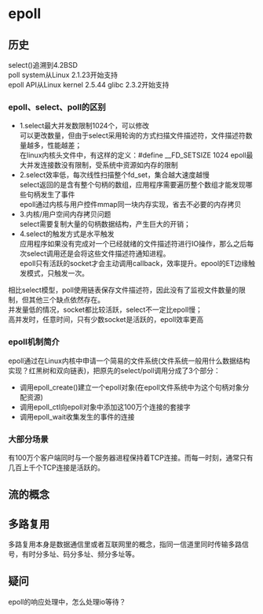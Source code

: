 # epoll

## 历史
select()追溯到4.2BSD  
poll system从Linux 2.1.23开始支持  
epoll API从Linux kernel 2.5.44 glibc 2.3.2开始支持  
### epoll、select、poll的区别
+ 1.select最大并发数限制1024个，可以修改  
可以更改数量，但由于select采用轮询的方式扫描文件描述符，文件描述符数量越多，性能越差；  
在linux内核头文件中，有这样的定义：#define __FD_SETSIZE    1024
epoll最大并发连接数没有限制，受系统中资源如内存的限制
+ 2.select效率低，每次线性扫描整个fd_set，集合越大速度越慢  
select返回的是含有整个句柄的数组，应用程序需要遍历整个数组才能发现哪些句柄发生了事件  
epoll通过内核与用户控件mmap同一块内存实现，省去不必要的内存拷贝
+ 3.内核/用户空间内存拷贝问题  
select需要复制大量的句柄数据结构，产生巨大的开销；
+ 4.select的触发方式是水平触发  
应用程序如果没有完成对一个已经就绪的文件描述符进行IO操作，那么之后每次select调用还是会将这些文件描述符通知进程。  
epoll只有活跃的socket才会主动调用callback，效率提升。epool的ET边缘触发模式，只触发一次。

相比select模型，poll使用链表保存文件描述符，因此没有了监视文件数量的限制，但其他三个缺点依然存在。  
并发量低的情况，socket都比较活跃，select不一定比epoll慢；  
高并发时，任意时间，只有少数socket是活跃的，epoll效率更高  
### epoll机制简介
epoll通过在Linux内核中申请一个简易的文件系统(文件系统一般用什么数据结构实现？红黑树和双向链表)，把原先的select/poll调用分成了3个部分：
+ 调用epoll_create()建立一个epoll对象(在epoll文件系统中为这个句柄对象分配资源)
+ 调用epoll_ctl向epoll对象中添加这100万个连接的套接字
+ 调用epoll_wait收集发生的事件的连接

### 大部分场景
有100万个客户端同时与一个服务器进程保持着TCP连接。而每一时刻，通常只有几百上千个TCP连接是活跃的。

## 流的概念

## 多路复用
多路复用本身是数据通信里或者互联网里的概念，指同一信道里同时传输多路信号，有时分多址、码分多址、频分多址等。  
    

## 疑问
epoll的响应处理中，怎么处理io等待？



